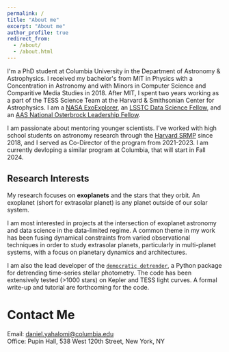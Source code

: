 ```yaml
---
permalink: /
title: "About me"
excerpt: "About me"
author_profile: true
redirect_from: 
  - /about/
  - /about.html
---
```




I'm a PhD student at Columbia University in the Department of Astronomy & Astrophysics. I received my bachelor's from MIT in Physics with a Concentration in Astronomy and with Minors in Computer Science and Comparitive Media Studies in 2018. After MIT, I spent two years working as a part of the TESS Science Team at the Harvard & Smithsonian Center for Astrophysics. I am a [NASA ExoExplorer](https://exoplanets.nasa.gov/exep/exopag/exoexplorers/exoexplorers-welcome/), an [LSSTC Data Science Fellow](https://www.lsstcorporation.org/lincc/fellowship_program), and an [AAS National Osterbrock Leadership Fellow](https://aas.org/nolp).


I am passionate about mentoring younger scientists. I've worked with high school students on astronomy research through the [Harvard SRMP](https://projects.iq.harvard.edu/shrimp) since 2018, and I served as Co-Director of the program from 2021-2023. I am currently devloping a similar program at Columbia, that will start in Fall 2024.




## Research Interests

My research focuses on **exoplanets** and the stars that they orbit. An exoplanet (short for extrasolar planet) is any planet outside of our solar system.

I am most interested in projects at the intersection of exoplanet astronomy and data science in the data-limited regime.  A common theme in my work has been fusing dynamical constraints from varied observational techniques in order to study extrasolar planets, particularly in multi-planet systems, with a focus on planetary dynamics and architectures.

I am also the lead developer of the [`democratic detrender`](https://github.com/dyahalomi/democratic_detrender), a Python package for detrending time-series stellar photometry. The code has been extensively tested (>1000 stars) on Kepler and TESS light curves. A formal write-up and tutorial are forthcoming for the code.



Contact Me
======
Email: [daniel.yahalomi@columbia.edu](mailto:daniel.yahalomi@columbia.edu) <br>
Office: Pupin Hall, 538 West 120th Street, New York, NY
